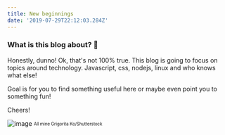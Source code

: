 ```yaml
---
title: New beginnings
date: '2019-07-29T22:12:03.284Z'
---
```


### What is this blog about? 🤔

Honestly, dunno! Ok, that's not 100% true. This blog is going to focus on topics around technology.
Javascript, css, nodejs, linux and who knows what else!

Goal is for you to find something useful here or maybe even point you to something fun!

Cheers!

![image](https://cdn.theatlantic.com/assets/media/img/mt/2017/06/shutterstock_319985324/lead_720_405.jpg?mod=1533691890)
<sub><sup>All mine Grigorita Ko/Shutterstock</sup></sub>
